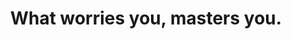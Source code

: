 ---
title: "What worries you, masters you."
attribution: "John Locke"
layout: quote
related:
  - John Locke - Wikipedia
  - YOU ARE NOT YOUR THOUGHTS
tags:
  - John Locke
  - Finances
  - Quote
---